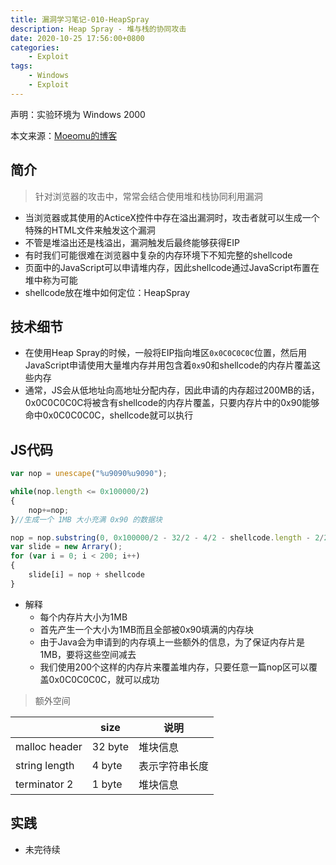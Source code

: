 ```yaml
---
title: 漏洞学习笔记-010-HeapSpray
description: Heap Spray - 堆与栈的协同攻击
date: 2020-10-25 17:56:00+0800
categories:
    - Exploit
tags:
    - Windows
    - Exploit
---
```


声明：实验环境为 Windows 2000

本文来源：[Moeomu的博客](/zh-cn/posts/漏洞学习笔记-010-heapspray/)

## 简介

> 针对浏览器的攻击中，常常会结合使用堆和栈协同利用漏洞

- 当浏览器或其使用的ActiceX控件中存在溢出漏洞时，攻击者就可以生成一个特殊的HTML文件来触发这个漏洞
- 不管是堆溢出还是栈溢出，漏洞触发后最终能够获得EIP
- 有时我们可能很难在浏览器中复杂的内存环境下不知完整的shellcode
- 页面中的JavaScript可以申请堆内存，因此shellcode通过JavaScript布置在堆中称为可能
- shellcode放在堆中如何定位：HeapSpray

## 技术细节

- 在使用Heap Spray的时候，一般将EIP指向堆区`0x0C0C0C0C`位置，然后用JavaScript申请使用大量堆内存并用包含着`0x9`0和shellcode的内存片覆盖这些内存
- 通常，JS会从低地址向高地址分配内存，因此申请的内存超过200MB的话，0x0C0C0C0C将被含有shellcode的内存片覆盖，只要内存片中的0x90能够命中0x0C0C0C0C，shellcode就可以执行

## JS代码

```JavaScript
var nop = unescape("%u9090%u9090");

while(nop.length <= 0x100000/2)
{
    nop+=nop;
}//生成一个 1MB 大小充满 0x90 的数据块

nop = nop.substring(0, 0x100000/2 - 32/2 - 4/2 - shellcode.length - 2/2);
var slide = new Arrary();
for (var i = 0; i < 200; i++)
{
    slide[i] = nop + shellcode
}
```

- 解释
  - 每个内存片大小为1MB
  - 首先产生一个大小为1MB而且全部被0x90填满的内存块
  - 由于Java会为申请到的内存填上一些额外的信息，为了保证内存片是1MB，要将这些空间减去
  - 我们使用200个这样的内存片来覆盖堆内存，只要任意一篇nop区可以覆盖0x0C0C0C0C，就可以成功

> 额外空间

|  | size | 说明 |
| - | - | - |
| malloc header | 32 byte | 堆块信息 |
| string length | 4 byte | 表示字符串长度 |
| terminator 2 | 1 byte | 堆块信息 |

## 实践

- 未完待续
